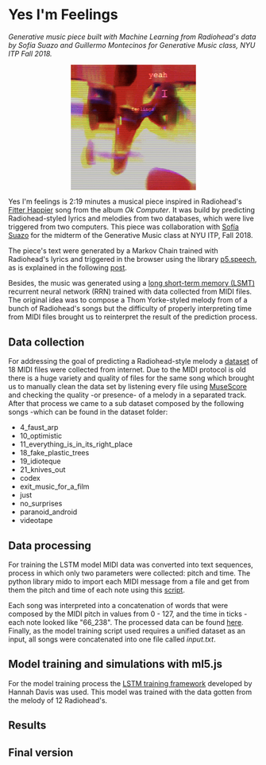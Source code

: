 # Yes I'm Feelings
*Generative music piece built with Machine Learning from Radiohead's data by Sofía Suazo and Guillermo Montecinos for Generative Music class, NYU ITP Fall 2018.*

<p align="center">
  <a href="https://soundcloud.com/guillemontecinos/yeah-i-feelings">
    <img src="https://github.com/guillemontecinos/itp_fall_2018_generative_music/blob/master/week_6/documentation/yeah_I_feelings.jpg" align="middle" width="50%">
  </a>
</p>

Yes I'm feelings is 2:19 minutes a musical piece inspired in Radiohead's [Fitter Happier](https://www.youtube.com/watch?v=My10FLH5DT0) song from the album *Ok Computer*. It was build by predicting Radiohead-styled lyrics and melodies from two databases, which were live triggered from two computers. This piece was collaboration with [Sofía Suazo](https://www.sofialuisa.xyz/) for the midterm of the Generative Music class at NYU ITP, Fall 2018.

The piece's text were generated by a Markov Chain trained with Radiohead's lyrics and triggered in the browser using the library [p5.speech](http://ability.nyu.edu/p5.js-speech/), as is explained in the following [post](https://github.com/sofialuisa/GENERATIVE-MUSIC/tree/master/second_performance).

Besides, the music was generated using a [long short-term memory (LSMT)](https://en.wikipedia.org/wiki/Long_short-term_memory) recurrent neural network (RRN) trained with data collected from MIDI files. The original idea was to compose a Thom Yorke-styled melody from of a bunch of Radiohead's songs but the difficulty of properly interpreting time from MIDI files brought us to reinterpret the result of the prediction process.

## Data collection
For addressing the goal of predicting a Radiohead-style melody a [dataset](https://github.com/guillemontecinos/itp_fall_2018_generative_music/tree/master/week_6/dataset/radiohead/midi) of 18 MIDI files were collected from internet. Due to the MIDI protocol is old there is a huge variety and quality of files for the same song which brought us to manually clean the data set by listening every file using [MuseScore](https://musescore.com/) and checking the quality -or presence- of a melody in a separated track. After that process we came to a sub dataset composed by the following songs -which can be found in the dataset folder:

* 4_faust_arp
* 10_optimistic
* 11_everything_is_in_its_right_place
* 18_fake_plastic_trees
* 19_idioteque
* 21_knives_out
* codex
* exit_music_for_a_film
* just
* no_surprises
* paranoid_android
* videotape

## Data processing
For training the LSTM model MIDI data was converted into text sequences, process in which only two parameters were collected: pitch and time. The python library mido to import each MIDI message from a file and get from them the pitch and time of each note using this [script](https://github.com/guillemontecinos/itp_fall_2018_generative_music/blob/master/week_6/process_midi.py).

Each song was interpreted into a concatenation of words that were composed by the MIDI pitch in values from 0 - 127, and the time in ticks -each note looked like "66_238". The processed data can be found [here](https://github.com/guillemontecinos/itp_fall_2018_generative_music/blob/master/week_6/assets/). Finally, as the model training script used requires a unified dataset as an input, all songs were concatenated into one file called *input.txt*.

## Model training and simulations with ml5.js
For the model training process the [LSTM training framework](https://github.com/handav/lstm_training_and_generation) developed by Hannah Davis was used. This model was trained with the data gotten from the melody of 12 Radiohead's.


## Results

## Final version
